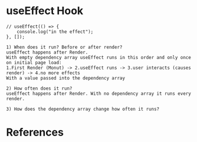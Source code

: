 # useEffect Hook
	// useEffect(() => {
		console.log("in the effect");
	}, []);
	
	1) When does it run? Before or after render?
	useEffect happens after Render. 
	With empty dependency array useEffect runs in this order and only once on initial page load:
	1.First Render (Monut) -> 2.useEffect runs -> 3.user interacts (causes render) -> 4.no more effects
	With a value passed into the dependency array
	
	2) How often does it run?
	useEffect happens after Render. With no dependency array it runs every render.
	
	3) How does the dependency array change how often it runs?




# References